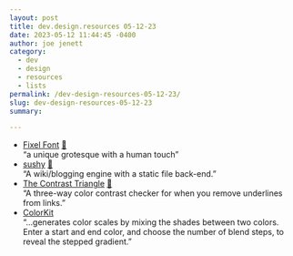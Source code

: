 ```yaml
---
layout: post
title: dev.design.resources 05-12-23
date: 2023-05-12 11:44:45 -0400
author: joe jenett
category:
  - dev
  - design
  - resources
  - lists
permalink: /dev-design-resources-05-12-23/
slug: dev-design-resources-05-12-23
summary: 

---
```

<ul class="links">
	<li><a title="Fixel Font" href="https://fixel.macpaw.com/">Fixel Font</a> <a href="https://pinboard.in/u:zero1infinity">📌</a><br>“a unique grotesque with a human touch”</li>
	<li><a title="GitHub - rcarmo/sushy:" href="https://github.com/rcarmo/sushy">sushy</a> <a href="https://pinboard.in/u:tdjones">📌</a><br>“A wiki/blogging engine with a static file back-end.”</li>
	<li><a title="The Contrast Triangle" href="https://contrast-triangle.com/">The Contrast Triangle</a> <a href="https://pinboard.in/u:garrettc">📌</a><br>“A three-way color contrast checker for when you remove underlines from links.”</li>
	<li><a title="ColorKit | Color Blending Tool" href="https://colorkit.io/">ColorKit</a><br>“...generates color scales by mixing the shades between two colors. Enter a start and end color, and choose the number of blend steps, to reveal the stepped gradient.”</li>
</ul>
<a style="display:none;" href="https://brid.gy/publish/mastodon"><small>(cross-posted to mastodon)</small></a>